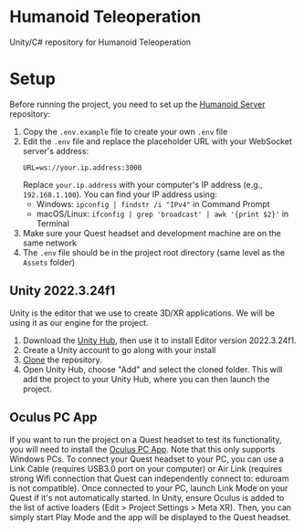 # Humanoid Teleoperation

Unity/C# repository for Humanoid Teleoperation

# Setup

Before running the project, you need to set up the
[Humanoid Server](https://github.com/uwrealitylabs/humanoid-server) repository:

1. Copy the `.env.example` file to create your own `.env` file
2. Edit the `.env` file and replace the placeholder URL with your WebSocket
   server's address:
   ```
   URL=ws://your.ip.address:3000
   ```
   Replace `your.ip.address` with your computer's IP address (e.g.,
   `192.168.1.100`). You can find your IP address using:
   - Windows: `ipconfig | findstr /i "IPv4"` in Command Prompt
   - macOS/Linux: `ifconfig | grep 'broadcast' | awk '{print $2}'` in Terminal
3. Make sure your Quest headset and development machine are on the same network
4. The `.env` file should be in the project root directory (same level as the
   `Assets` folder)

## Unity 2022.3.24f1

Unity is the editor that we use to create 3D/XR applications. We will be using
it as our engine for the project.

1. Download the [Unity Hub](https://unity.com/download), then use it to install
   Editor version 2022.3.24f1.
2. Create a Unity account to go along with your install
3. [Clone](https://docs.github.com/en/repositories/creating-and-managing-repositories/cloning-a-repository)
   the repository.
4. Open Unity Hub, choose "Add" and select the cloned folder. This will add the
   project to your Unity Hub, where you can then launch the project.

## Oculus PC App

If you want to run the project on a Quest headset to test its functionality, you
will need to install the
[Oculus PC App](https://www.meta.com/help/quest/articles/headsets-and-accessories/oculus-rift-s/install-app-for-link/).
Note that this only supports Windows PCs. To connect your Quest headset to your
PC, you can use a Link Cable (requires USB3.0 port on your computer) or Air Link
(requires strong Wifi connection that Quest can independently connect to:
eduroam is not compatible). Once connected to your PC, launch Link Mode on your
Quest if it's not automatically started. In Unity, ensure Oculus is added to the
list of active loaders (Edit > Project Settings > Meta XR). Then, you can simply
start Play Mode and the app will be displayed to the Quest headset.
